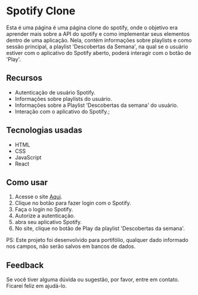 # Spotify Clone

Esta é uma página é uma página clone do spotify, onde o objetivo era aprender mais sobre a API do spotify e como implementar seus elementos dentro de uma aplicação.
Nela, contém informações sobre playlists e como sessão principal, a playlist 'Descobertas da Semana', na qual se o usuário estiver com o aplicativo do Spotify aberto, poderá interagir com o botão de 'Play'.

## Recursos
- Autenticação de usuário Spotify.
- Informações sobre playlists do usuário.
- Informações sobre a Playlist 'Descobertas da semana' do usuário.
- Interação com o aplicativo do Spotify.;

## Tecnologias usadas
- HTML
- CSS
- JavaScript
- React

## Como usar
1. Acesse o site [Aqui](spotify-clone-one-jet.vercel.app).
2. Clique no botão para fazer login com o Spotify.
3. Faça o login no Spotify.
4. Autorize a autenticação.
5. abra seu aplicativo Spotify.
6. No site, clique no botão de Play da playlist 'Descobertas da semana'.

PS: Este projeto foi desenvolvido para portifólio, qualquer dado informado nos campos, não serão salvos em bancos de dados.

## Feedback
Se você tiver alguma dúvida ou sugestão, por favor, entre em contato. Ficarei feliz em ajudá-lo.
